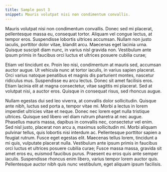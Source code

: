 ```yaml
---
title: Sample post 3
snippet: Mauris volutpat nisi non condimentum convallis.
---
```


Mauris volutpat nisi non condimentum convallis. Donec sed mi placerat, pellentesque massa eu, consequat tortor. Aliquam vel congue lectus, at tempor eros. Suspendisse lobortis ultrices accumsan. Nullam non justo iaculis, porttitor dolor vitae, blandit arcu. Maecenas eget lacinia urna. Quisque suscipit diam nunc, in varius nisl gravida non. Vestibulum ante ipsum primis in faucibus orci luctus et ultrices posuere cubilia curae;

Etiam vel tincidunt ex. Proin leo nisi, condimentum at mauris sed, accumsan auctor augue. Ut vehicula nunc at tortor iaculis, in varius sapien placerat. Orci varius natoque penatibus et magnis dis parturient montes, nascetur ridiculus mus. Suspendisse eu arcu lectus. Donec sit amet facilisis eros. Etiam lacinia elit at magna consectetur, vitae sagittis mi placerat. Sed at volutpat nisi, a auctor eros. Quisque in consequat risus, sed rhoncus augue.

Nullam egestas dui sed leo viverra, at convallis dolor sollicitudin. Quisque ante nibh, luctus sed porta a, tempor vitae mi. Morbi a lectus in lorem imperdiet ultricies vitae et neque. Donec nec lorem eget nulla tristique ultrices. Quisque sed libero vel diam rutrum pharetra at nec augue. Phasellus mauris massa, dapibus in convallis nec, consectetur vel enim. Sed nisl justo, placerat non arcu a, maximus sollicitudin mi. Morbi aliquam pulvinar tellus, quis lobortis nisi interdum ac. Pellentesque porttitor sapien a feugiat rutrum. Fusce eget egestas elit. Maecenas tellus lorem, tincidunt a mi quis, vulputate placerat nulla. Vestibulum ante ipsum primis in faucibus orci luctus et ultrices posuere cubilia curae; Fusce massa massa, gravida sit amet eros eu, euismod faucibus purus. Praesent eu eros quis ante semper iaculis. Suspendisse rhoncus enim libero, varius tempor lorem auctor quis. Pellentesque auctor nibh quis nunc vestibulum, eget aliquam ipsum facilisis.
